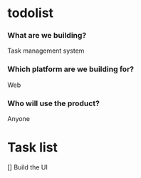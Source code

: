 # todolist

### What are we building?

Task management system

### Which platform are we building for?

Web 

### Who will use the product?

Anyone

# Task list

[] Build the UI
